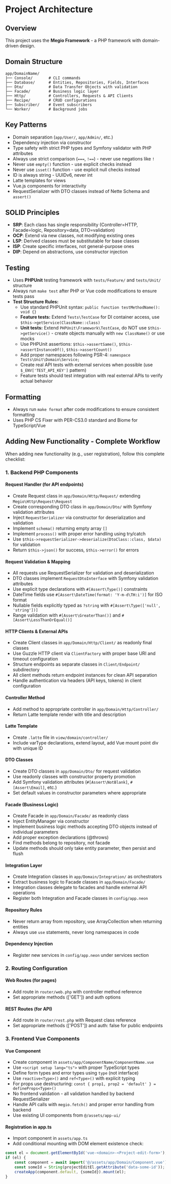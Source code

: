 # Project Architecture

## Overview

This project uses the **Megio Framework** - a PHP framework with domain-driven design.

## Domain Structure

```
app/DomainName/
├── Console/       # CLI commands
├── Database/      # Entities, Repositories, Fields, Interfaces
├── Dto/           # Data Transfer Objects with validation
├── Facade/        # Business logic layer
├── Http/          # Controllers, Requests & API Clients
├── Recipe/        # CRUD configurations
├── Subscriber/    # Event subscribers
└── Worker/        # Background jobs
```

## Key Patterns

- Domain separation (`app/User/`, `app/Admin/`, etc.)
- Dependency injection via constructor
- Type safety with strict PHP types and Symfony validator with PHP attributes
- Always use strict comparison (`===`, `!==`) - never use negations like `!`
- Never use `empty()` function - use explicit checks instead
- Never use `isset()` function - use explicit null checks instead
- ID is always string - UUIDv6, never int
- Latte templates for views
- Vue.js components for interactivity
- RequestSerializer with DTO classes instead of Nette Schema and `assert()`

## SOLID Principles

- **SRP**: Each class has single responsibility (Controller=HTTP, Facade=logic, Repository=data, DTO=validation)
- **OCP**: Extend via new classes, not modifying existing ones
- **LSP**: Derived classes must be substitutable for base classes
- **ISP**: Create specific interfaces, not general-purpose ones
- **DIP**: Depend on abstractions, use constructor injection

## Testing

- Uses **PHPUnit** testing framework with `tests/Feature/` and `tests/Unit/` structure
- Always run `make test` after PHP or Vue code modifications to ensure tests pass
- **Test Structure Rules:**
    - Use standard PHPUnit syntax: `public function testMethodName(): void {}`
    - **Feature tests:** Extend `Tests\TestCase` for DI container access, use `$this->getService(ClassName::class)`
    - **Unit tests:** Extend `PHPUnit\Framework\TestCase`, do NOT use `$this->getService()` - create objects manually with `new ClassName()` or use mocks
    - Use PHPUnit assertions: `$this->assertSame()`, `$this->assertInstanceOf()`, `$this->assertCount()`
    - Add proper namespaces following PSR-4: `namespace Tests\Unit\Domain\Service;`
    - Create real API tests with external services when possible (use `$_ENV['TEST_API_KEY']` pattern)
    - Feature tests should test integration with real external APIs to verify actual behavior

## Formatting

- Always run `make format` after code modifications to ensure consistent formatting
- Uses PHP CS Fixer with PER-CS3.0 standard and Biome for TypeScript/Vue

## Adding New Functionality - Complete Workflow

When adding new functionality (e.g., user registration), follow this complete checklist:

### 1. Backend PHP Components

#### Request Handler (for API endpoints)

- Create Request class in `app/Domain/Http/Request/` extending `Megio\Http\Request\Request`
- Create corresponding DTO class in `app/Domain/Dto/` with Symfony validation attributes
- Inject `RequestSerializer` via constructor for deserialization and validation
- Implement `schema()` returning empty array `[]`
- Implement `process()` with proper error handling using try/catch
- Use `$this->requestSerializer->deserialize(DtoClass::class, $data)` for validation
- Return `$this->json()` for success, `$this->error()` for errors

#### Request Validation & Mapping

- All requests use RequestSerializer for validation and deserialization
- DTO classes implement `RequestDtoInterface` with Symfony validation attributes
- Use explicit type declarations with `#[Assert\Type()]` constraints
- DateTime fields use `#[Assert\DateTime(format: 'Y-m-d\TH:i')]` for ISO format
- Nullable fields explicitly typed as `?string` with `#[Assert\Type(['null', 'string'])]`
- Range validation with `#[Assert\GreaterThan()]` and `#[Assert\LessThanOrEqual()]`

#### HTTP Clients & External APIs

- Create Client classes in `app/Domain/Http/Client/` as readonly final classes
- Use Guzzle HTTP client via `ClientFactory` with proper base URI and timeout configuration
- Structure endpoints as separate classes in `Client/Endpoint/` subdirectory
- All client methods return endpoint instances for clean API separation
- Handle authentication via headers (API keys, tokens) in client configuration

#### Controller Method

- Add method to appropriate controller in `app/Domain/Http/Controller/`
- Return Latte template render with title and description

#### Latte Template

- Create `.latte` file in `view/domain/controller/`
- Include varType declarations, extend layout, add Vue mount point div with unique ID

#### DTO Classes

- Create DTO classes in `app/Domain/Dto/` for request validation
- Use readonly classes with constructor property promotion
- Add Symfony validation attributes (`#[Assert\NotBlank]`, `#[Assert\Email]`, etc.)
- Set default values in constructor parameters where appropriate

#### Facade (Business Logic)

- Create Facade in `app/Domain/Facade/` as readonly class
- Inject EntityManager via constructor
- Implement business logic methods accepting DTO objects instead of individual parameters
- Add proper exception declarations (@throws)
- Find methods belong to repository, not facade
- Update methods should only take entity parameter, then persist and flush

#### Integration Layer

- Create Integration classes in `app/Domain/Integration/` as orchestrators
- Extract business logic to Facade classes in `app/Domain/Facade/`
- Integration classes delegate to facades and handle external API operations
- Register both Integration and Facade classes in `config/app.neon`

#### Repository Rules

- Never return array from repository, use ArrayCollection when returning entities
- Always use `use` statements, never long namespaces in code

#### Dependency Injection

- Register new services in `config/app.neon` under services section

### 2. Routing Configuration

#### Web Routes (for pages)

- Add route in `router/web.php` with controller method reference
- Set appropriate methods (['GET']) and auth options

#### REST Routes (for API)

- Add route in `router/rest.php` with Request class reference
- Set appropriate methods (['POST']) and auth: false for public endpoints

### 3. Frontend Vue Components

#### Vue Component

- Create component in `assets/app/ComponentName/ComponentName.vue`
- Use `<script setup lang="ts">` with proper TypeScript types
- Define form types and error types using `type` (not interface)
- Use `reactive<Type>()` and `ref<Type>()` with explicit typing
- For props use destructuring: `const { prop1, prop2 = 'default' } = defineProps<Type>()`
- No frontend validation - all validation handled by backend RequestSerializer
- Handle API calls with `megio.fetch()` and proper error handling from backend
- Use existing UI components from `@/assets/app-ui/`

#### Registration in app.ts

- Import component in `assets/app.ts`
- Add conditional mounting with DOM element existence check:

```typescript
const el = document.getElementById('vue-<domain>-<Project-edit-form>');
if (el) {
    const component = await import('@/assets/app/Domain/Component.vue');
    const someId = String(projectEditEl.getAttribute('data-some-id'));
    createApp(component.default, {someId}).mount(el);
}
```